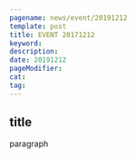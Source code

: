 ```yaml
---
pagename: news/event/20191212
template: post
title: EVENT 20171212
keyword:
description:
date: 20191212
pageModifier:
cat:
tag:
---
```


## title
paragraph
